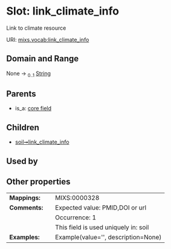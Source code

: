 
# Slot: link_climate_info


Link to climate resource

URI: [mixs.vocab:link_climate_info](https://w3id.org/mixs/vocab/link_climate_info)


## Domain and Range

None &#8594;  <sub>0..1</sub> [String](types/String.md)

## Parents

 *  is_a: [core field](core_field.md)

## Children

 *  [soil➞link_climate_info](soil_link_climate_info.md)

## Used by


## Other properties

|  |  |  |
| --- | --- | --- |
| **Mappings:** | | MIXS:0000328 |
| **Comments:** | | Expected value: PMID,DOI or url |
|  | | Occurrence: 1 |
|  | | This field is used uniquely in: soil |
| **Examples:** | | Example(value='', description=None) |

